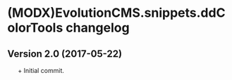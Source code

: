 # (MODX)EvolutionCMS.snippets.ddColorTools changelog


## Version 2.0 (2017-05-22)
* \+ Initial commit.


<link rel="stylesheet" type="text/css" href="https://DivanDesign.ru/assets/files/ddMarkdown.css" />
<style>ul{list-style:none;}</style>